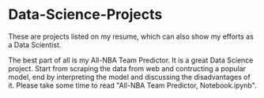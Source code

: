 # Data-Science-Projects
These are projects listed on my resume, which can also show my efforts as a Data Scientist.

The best part of all is my All-NBA Team Predictor. It is a great Data Science project. Start from scraping the data from web and contructing a popular model, end by interpreting the model and discussing the disadvantages of it. Please take some time to read "All-NBA Team Predictor, Notebook.ipynb".
